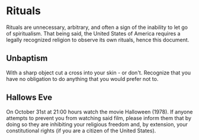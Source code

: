 # Rituals

Rituals are unnecessary, arbitrary, and often a sign of the inability to let go of
spiritualism. That being said, the United States of America requires a legally
recognized religion to observe its own rituals, hence this document.

## Unbaptism

With a sharp object cut a cross into your skin - or don't. Recognize that you
have no obligation to do anything that you would prefer not to.

## Hallows Eve

On October 31st at 21:00 hours watch the movie Halloween (1978). If anyone
attempts to prevent you from watching said film, please inform them that by
doing so they are inhibiting your religious freedom and, by extension, your
constitutional rights (if you are a citizen of the United States).

